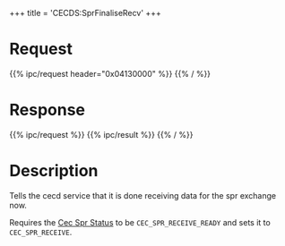 +++
title = 'CECDS:SprFinaliseRecv'
+++

# Request

{{% ipc/request header="0x04130000" %}}
{{% / %}}

# Response

{{% ipc/request %}}
{{% ipc/result %}}
{{% / %}}

# Description

Tells the cecd service that it is done receiving data for the spr exchange now.

Requires the [Cec Spr Status](CECD_Services#cecsprstatus "wikilink") to be `CEC_SPR_RECEIVE_READY` and sets it to `CEC_SPR_RECEIVE`.
